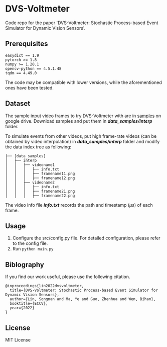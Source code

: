# DVS-Voltmeter

Code repo for the paper 'DVS-Voltmeter: Stochastic Process-based Event Simulator for Dynamic Vision Sensors'.

## Prerequisites

```
easydict == 1.9
pytorch >= 1.8
numpy >= 1.20.1
opencv-python == 4.5.1.48
tqdm == 4.49.0
```

The code may be compatible with lower versions, while the aforementioned ones have been tested.

## Dataset

The sample input video frames to try DVS-Voltmeter with are in [samples](https://drive.google.com/drive/folders/1puqNjrdDrk69RsSsNL3CyERtJSJFmX5p?usp=sharing) on google drive. Download samples and put them in ***data_samples/interp*** folder.

To simulate events from other videos, put high frame-rate videos (can be obtained by video interpolation) in ***data_samples/interp*** folder and modify the data index tree as following:

```
├── [data_samples]
│   ├── interp
│   │   ├── videoname1
│   │   │   ├── info.txt
│   │   │   ├── framename11.png
│   │   │   ├── framename12.png
│   │   ├── videoname2
│   │   │   ├── info.txt
│   │   │   ├── framename21.png
│   │   │   ├── framename22.png
```

The video info file ***info.txt*** records the path and timestamp ($\mu s$) of each frame.

## Usage

1. Configure the src/config.py file. For detailed configuration, please refer to the config file.
2. Run ```python main.py```

## Biblography

If you find our work useful, please use the following citation.

```
@inproceedings{lin2022dvsvoltmeter,
  title={DVS-Voltmeter: Stochastic Process-based Event Simulator for Dynamic Vision Sensors},
  author={Lin, Songnan and Ma, Ye and Guo, Zhenhua and Wen, Bihan},
  booktitle={ECCV},
  year={2022}
}
```

## License

MIT License
